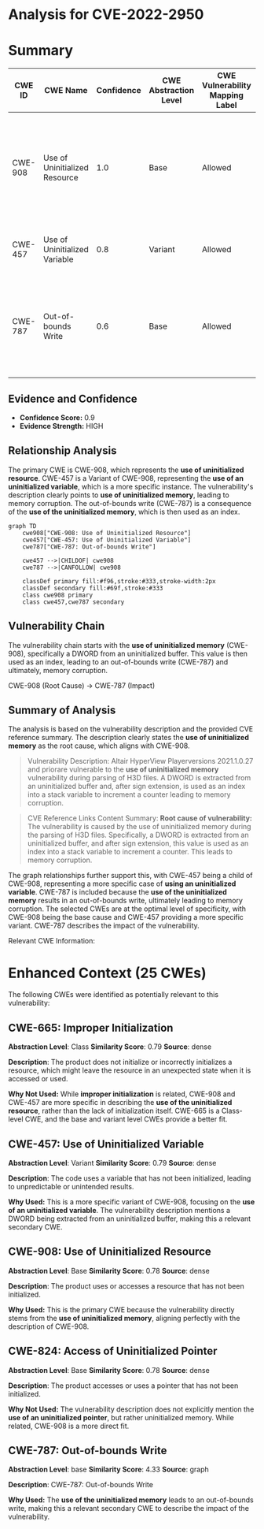 # Analysis for CVE-2022-2950

# Summary
| CWE ID | CWE Name | Confidence | CWE Abstraction Level | CWE Vulnerability Mapping Label | CWE-Vulnerability Mapping Notes |
|---|---|---|---|---|---|
| CWE-908 | Use of Uninitialized Resource | 1.0 | Base | Allowed | Primary CWE. The vulnerability involves the use of uninitialized memory, which directly aligns with CWE-908. |
| CWE-457 | Use of Uninitialized Variable | 0.8 | Variant | Allowed | Secondary CWE.  A more specific case of CWE-908. |
| CWE-787 | Out-of-bounds Write | 0.6 | Base | Allowed | Secondary CWE. The vulnerability results in memory corruption due to an out-of-bounds write. |

## Evidence and Confidence

*   **Confidence Score:** 0.9
*   **Evidence Strength:** HIGH

## Relationship Analysis
The primary CWE is CWE-908, which represents the **use of uninitialized resource**. CWE-457 is a Variant of CWE-908, representing the **use of an uninitialized variable**, which is a more specific instance. The vulnerability's description clearly points to **use of uninitialized memory**, leading to memory corruption. The out-of-bounds write (CWE-787) is a consequence of the **use of the uninitialized memory**, which is then used as an index.

```mermaid
graph TD
    cwe908["CWE-908: Use of Uninitialized Resource"]
    cwe457["CWE-457: Use of Uninitialized Variable"]
    cwe787["CWE-787: Out-of-bounds Write"]

    cwe457 -->|CHILDOF| cwe908
    cwe787 -->|CANFOLLOW| cwe908

    classDef primary fill:#f96,stroke:#333,stroke-width:2px
    classDef secondary fill:#69f,stroke:#333
    class cwe908 primary
    class cwe457,cwe787 secondary
```

## Vulnerability Chain
The vulnerability chain starts with the **use of uninitialized memory** (CWE-908), specifically a DWORD from an uninitialized buffer. This value is then used as an index, leading to an out-of-bounds write (CWE-787) and ultimately, memory corruption.

CWE-908 (Root Cause) -> CWE-787 (Impact)

## Summary of Analysis
The analysis is based on the vulnerability description and the provided CVE reference summary. The description clearly states the **use of uninitialized memory** as the root cause, which aligns with CWE-908.

> Vulnerability Description:
> Altair HyperView Playerversions 2021.1.0.27 and priorare vulnerable to the **use of uninitialized memory** vulnerability during parsing of H3D files. A DWORD is extracted from an uninitialized buffer and, after sign extension, is used as an index into a stack variable to increment a counter leading to memory corruption.

> CVE Reference Links Content Summary:
> **Root cause of vulnerability:** The vulnerability is caused by the use of uninitialized memory during the parsing of H3D files. Specifically, a DWORD is extracted from an uninitialized buffer, and after sign extension, this value is used as an index into a stack variable to increment a counter. This leads to memory corruption.

The graph relationships further support this, with CWE-457 being a child of CWE-908, representing a more specific case of **using an uninitialized variable**. CWE-787 is included because the **use of the uninitialized memory** results in an out-of-bounds write, ultimately leading to memory corruption. The selected CWEs are at the optimal level of specificity, with CWE-908 being the base cause and CWE-457 providing a more specific variant. CWE-787 describes the impact of the vulnerability.

Relevant CWE Information:

# Enhanced Context (25 CWEs)
The following CWEs were identified as potentially relevant to this vulnerability:

## CWE-665: Improper Initialization
**Abstraction Level**: Class
**Similarity Score**: 0.79
**Source**: dense

**Description**:
The product does not initialize or incorrectly initializes a resource, which might leave the resource in an unexpected state when it is accessed or used.

**Why Not Used:** While **improper initialization** is related, CWE-908 and CWE-457 are more specific in describing the **use of the uninitialized resource**, rather than the lack of initialization itself. CWE-665 is a Class-level CWE, and the base and variant level CWEs provide a better fit.

## CWE-457: Use of Uninitialized Variable
**Abstraction Level**: Variant
**Similarity Score**: 0.79
**Source**: dense

**Description**:
The code uses a variable that has not been initialized, leading to unpredictable or unintended results.

**Why Used:** This is a more specific variant of CWE-908, focusing on the **use of an uninitialized variable**. The vulnerability description mentions a DWORD being extracted from an uninitialized buffer, making this a relevant secondary CWE.

## CWE-908: Use of Uninitialized Resource
**Abstraction Level**: Base
**Similarity Score**: 0.78
**Source**: dense

**Description**:
The product uses or accesses a resource that has not been initialized.

**Why Used:** This is the primary CWE because the vulnerability directly stems from the **use of uninitialized memory**, aligning perfectly with the description of CWE-908.

## CWE-824: Access of Uninitialized Pointer
**Abstraction Level**: Base
**Similarity Score**: 0.78
**Source**: dense

**Description**:
The product accesses or uses a pointer that has not been initialized.

**Why Not Used:** The vulnerability description does not explicitly mention the **use of an uninitialized pointer**, but rather uninitialized memory. While related, CWE-908 is a more direct fit.

## CWE-787: Out-of-bounds Write
**Abstraction Level**: base
**Similarity Score**: 4.33
**Source**: graph

**Description**:
CWE-787: Out-of-bounds Write

**Why Used:** The **use of the uninitialized memory** leads to an out-of-bounds write, making this a relevant secondary CWE to describe the impact of the vulnerability.